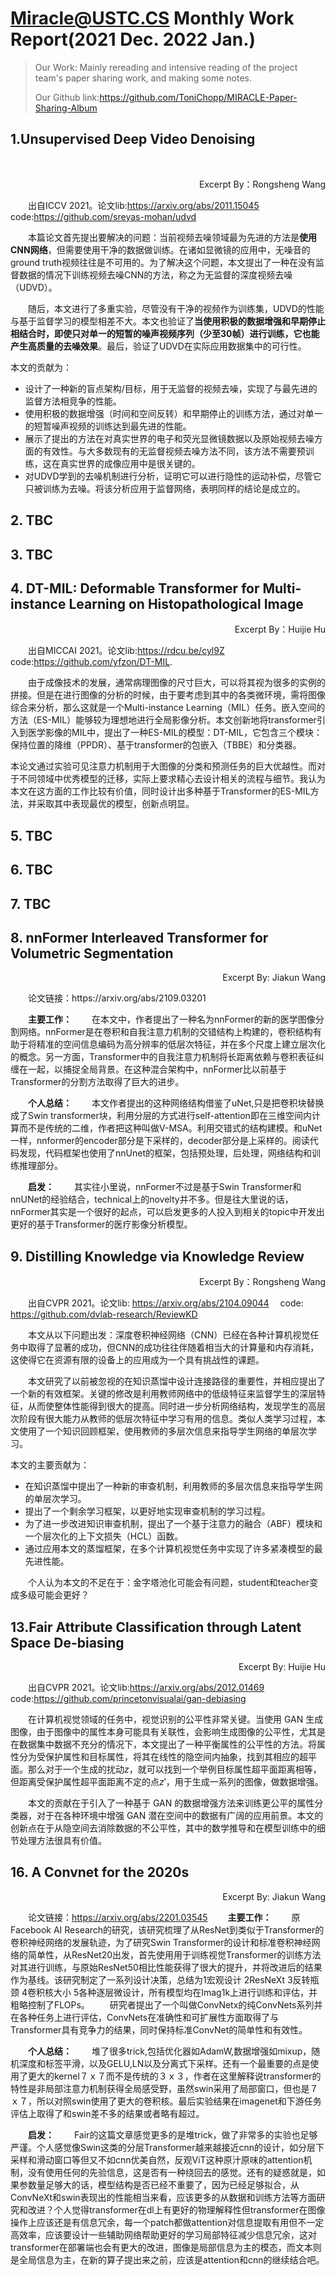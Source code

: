 # Miracle@USTC.CS Monthly Work Report(2021 Dec. 2022 Jan.)

> Our Work: Mainly rereading and intensive reading of the project team's paper sharing work, and making some notes.
>
> Our Github link:https://github.com/ToniChopp/MIRACLE-Paper-Sharing-Album

## 1.Unsupervised Deep Video Denoising

​<p align="right">Excerpt By：Rongsheng Wang</p>

​&emsp;&emsp;出自ICCV 2021。论文lib:https://arxiv.org/abs/2011.15045 &emsp;code:https://github.com/sreyas-mohan/udvd

&emsp;&emsp;本篇论文首先提出要解决的问题：当前视频去噪领域最为先进的方法是**使用CNN网络**，但需要使用干净的数据做训练。在诸如显微镜的应用中，无噪音的ground truth视频往往是不可用的。为了解决这个问题，本文提出了一种在没有监督数据的情况下训练视频去噪CNN的方法，称之为无监督的深度视频去噪（UDVD）。

&emsp;&emsp;随后，本文进行了多重实验，尽管没有干净的视频作为训练集，UDVD的性能与基于监督学习的模型相差不大。本文也验证了**当使用积极的数据增强和早期停止相结合时，即使只对单一的短暂的噪声视频序列（少至30帧）进行训练，它也能产生高质量的去噪效果**。最后，验证了UDVD在实际应用数据集中的可行性。

本文的贡献为：

- 设计了一种新的盲点架构/目标，用于无监督的视频去噪，实现了与最先进的监督方法相竞争的性能。
- 使用积极的数据增强（时间和空间反转）和早期停止的训练方法，通过对单一的短暂噪声视频的训练达到最先进的性能。
- 展示了提出的方法在对真实世界的电子和荧光显微镜数据以及原始视频去噪方面的有效性。与大多数现有的无监督视频去噪方法不同，该方法不需要预训练，这在真实世界的成像应用中是很关键的。
- 对UDVD学到的去噪机制进行分析，证明它可以进行隐性的运动补偿，尽管它只被训练为去噪。将该分析应用于监督网络，表明同样的结论是成立的。


## 2. TBC

## 3. TBC

## 4. DT-MIL: Deformable Transformer for Multi-instance Learning on Histopathological Image

<p align="right">Excerpt By：Huijie Hu</p>

​&emsp;&emsp;出自MICCAI 2021。论文lib:https://rdcu.be/cyl9Z  ​&emsp;&emsp;code:https://github.com/yfzon/DT-MIL.

​&emsp;&emsp;由于成像技术的发展，通常病理图像的尺寸巨大，可以将其视为很多的实例的拼接。但是在进行图像的分析的时候，由于要考虑到其中的各类微环境，需将图像综合来分析，那么这就是一个Multi-instance Learning（MIL）任务。嵌入空间的方法（ES-MIL）能够较为理想地进行全局影像分析。本文创新地将transformer引入到医学影像的MIL中，提出了一种ES-MIL的模型：DT-MIL，它包含三个模块：保持位置的降维（PPDR）、基于transformer的包嵌入（TBBE）和分类器。

本论文通过实验可见注意力机制用于大图像的分类和预测任务的巨大优越性。而对于不同领域中优秀模型的迁移，实际上要求精心去设计相关的流程与细节。我认为本文在这方面的工作比较有价值，同时设计出多种基于Transformer的ES-MIL方法，并采取其中表现最优的模型，创新点明显。

## 5. TBC

## 6. TBC

## 7. TBC

## 8. nnFormer Interleaved Transformer for Volumetric Segmentation
<p align="right">Excerpt By:  Jiakun Wang</p>
&emsp;&emsp;论文链接：https://arxiv.org/abs/2109.03201

&emsp;&emsp;**主要工作：**
&emsp;&emsp;在本文中，作者提出了一种名为nnFormer的新的医学图像分割网络。nnFormer是在卷积和自我注意力机制的交错结构上构建的，卷积结构有助于将精准的空间信息编码为高分辨率的低层次特征，并在多个尺度上建立层次化的概念。另一方面，Transformer中的自我注意力机制将长距离依赖与卷积表征纠缠在一起，以捕捉全局背景。在这种混合架构中，nnFormer比以前基于Transformer的分割方法取得了巨大的进步。

&emsp;&emsp;**个人总结：**
&emsp;&emsp;本文作者提出的这种网络结构借鉴了uNet,只是把卷积块替换成了Swin transformer块，利用分层的方式进行self-attention即在三维空间内计算而不是传统的二维，作者把这种叫做V-MSA。利用交错式的结构建模。和uNet一样，nnformer的encoder部分是下采样的，decoder部分是上采样的。阅读代码发现，代码框架也使用了nnUnet的框架，包括预处理，后处理，网络结构和训练推理部分。

&emsp;&emsp;**启发：**
&emsp;&emsp;其实往小里说，nnFormer不过是基于Swin Transformer和nnUNet的经验结合，technical上的novelty并不多。但是往大里说的话，nnFormer其实是一个很好的起点，可以启发更多的人投入到相关的topic中开发出更好的基于Transformer的医疗影像分析模型。

## 9. Distilling Knowledge via Knowledge Review

<p align="right">Excerpt By：Rongsheng Wang</p>

​&emsp;&emsp;出自CVPR 2021。论文lib: https://arxiv.org/abs/2104.09044 &emsp;code: https://github.com/dvlab-research/ReviewKD

&emsp;&emsp;本文从以下问题出发：深度卷积神经网络（CNN）已经在各种计算机视觉任务中取得了显著的成功，但CNN的成功往往伴随着相当大的计算量和内存消耗，这使得它在资源有限的设备上的应用成为一个具有挑战性的课题。

&emsp;&emsp;本文研究了以前被忽视的在知识蒸馏中设计连接路径的重要性，并相应提出了一个新的有效框架。关键的修改是利用教师网络中的低级特征来监督学生的深层特征，从而使整体性能得到很大的提高。同时进一步分析网络结构，发现学生的高层次阶段有很大能力从教师的低层次特征中学习有用的信息。类似人类学习过程，本文使用了一个知识回顾框架，使用教师的多层次信息来指导学生网络的单层次学习。

本文的主要贡献为：

- 在知识蒸馏中提出了一种新的审查机制，利用教师的多层次信息来指导学生网的单层次学习。
- 提出了一个剩余学习框架，以更好地实现审查机制的学习过程。
- 为了进一步改进知识审查机制，提出了一个基于注意力的融合（ABF）模块和一个层次化的上下文损失（HCL）函数。
- 通过应用本文的蒸馏框架，在多个计算机视觉任务中实现了许多紧凑模型的最先进性能。

&emsp;&emsp;个人认为本文的不足在于：金字塔池化可能会有问题，student和teacher变成多级可能会更好？

## 13.Fair Attribute Classification through Latent Space De-biasing

<p align="right">Excerpt By:  Huijie Hu</p>

​&emsp;&emsp;出自CVPR 2021。论文lib:https://arxiv.org/abs/2012.01469  ​&emsp;&emsp;code:https://github.com/princetonvisualai/gan-debiasing

&emsp;&emsp;在计算机视觉领域的任务中，视觉识别的公平性非常关键。当使用 GAN 生成图像，由于图像中的属性本身可能具有关联性，会影响生成图像的公平性，尤其是在数据集中数据不充分的情况下，本文提出了一种平衡属性的公平性的方法。将属性分为受保护属性和目标属性，将其在线性的隐空间内抽象，找到其相应的超平面。那么对于一个生成的扰动$z$，就可以找到一个举例目标属性超平面距离相等，但距离受保护属性超平面距离不定的点$z'$，用于生成一系列的图像，做数据增强。

&emsp;&emsp;本文的贡献在于引入了一种基于 GAN 的数据增强方法来训练更公平的属性分类器，对于在各种环境中增强 GAN 潜在空间中的数据有广阔的应用前景。本文的创新点在于从隐空间去消除数据的不公平性，其中的数学推导和在模型训练中的细节处理方法很具有价值。



## 16. A Convnet for the 2020s

<p align="right">Excerpt By:  Jiakun Wang</p>

&emsp;&emsp;论文链接：https://arxiv.org/abs/2201.03545
&emsp;&emsp;**主要工作：**
&emsp;&emsp;原Facebook AI Research的研究，该研究梳理了从ResNet到类似于Transformer的卷积神经网络的发展轨迹，为了研究Swin Transformer的设计和标准卷积神经网络的简单性，从ResNet20出发，首先使用用于训练视觉Transformer的训练方法对其进行训练，与原始ResNet50相比性能获得了很大的提升，并将改进后的结果作为基线。该研究制定了一系列设计决策，总结为1宏观设计 2ResNeXt 3反转瓶颈 4卷积核大小 5各种逐层微设计，所有模型均在Imag1k上进行训练和评估，并粗略控制了FLOPs。
&emsp;&emsp;研究者提出了一个叫做ConvNetx的纯ConvNets系列并在各种任务上进行评估，ConvNets在准确性和可扩展性方面取得了与Transformer具有竞争力的结果，同时保持标准ConvNet的简单性和有效性。


&emsp;&emsp;**个人总结：**
&emsp;&emsp;堆了很多trick,包括优化器如AdamW,数据增强如mixup，随机深度和标签平滑，以及GELU,LN以及分离式下采样。还有一个最重要的点是使用了更大的kernel７ｘ７而不是传统的３ｘ３，作者在这里解释说transformer的特性是非局部注意力机制获得全局感受野，虽然swin采用了局部窗口，但也是７ｘ７，所以对照swin使用了更大的卷积核。最后实验结果在imagenet和下游任务评估上取得了和swin差不多的结果或者略有超过。


&emsp;&emsp;**启发：**
&emsp;&emsp;Fair的这篇文章感觉更多的是堆trick，做了非常多的实验也足够严谨。个人感觉像Swin这类的分层Transformer越来越接近cnn的设计，如分层下采样和滑动窗口等但又不如cnn优美自然，反观ViT这种原汁原味的attention机制，没有使用任何的先验信息，这是否有一种绕回去的感觉。还有的疑惑就是，如果参数量足够大的话，模型结构是否已经不重要了，因为已经足够拟合，从ConvNeXt和swin表现出的性能相当来看，应该更多的从数据和训练方法等方面研究和改进？个人觉得transformer在dl上有更好的物理解释性但transformer在图像操作上应该还是有信息冗余，每一个patch都做attention对信息提取有用但不一定高效率，应该要设计一些辅助网络帮助更好的学习局部特征减少信息冗余，这对transformer在部署端也会有更大的改进，图像是局部信息为主的模态，而文本则是全局信息为主，在新的算子提出来之前，应该是attention和cnn的继续结合吧。

